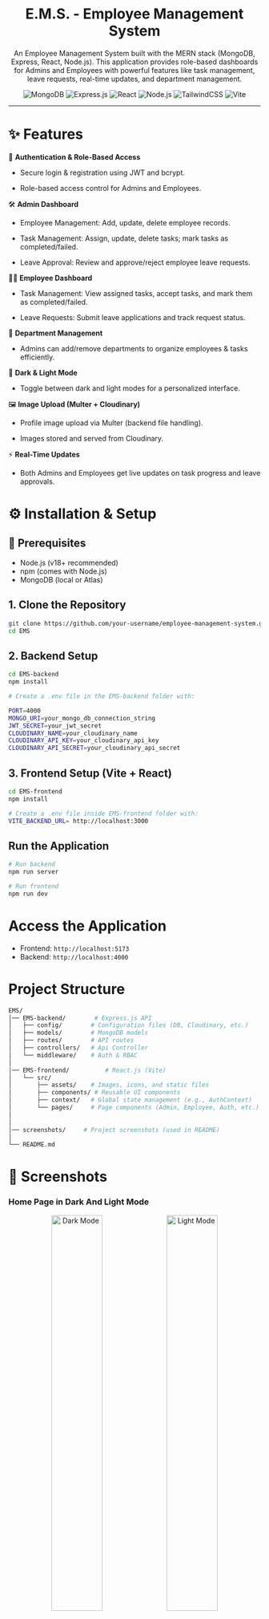 <div align="center">

#  E.M.S. -  Employee Management System

An Employee Management System built with the MERN stack (MongoDB, Express, React, Node.js).
This application provides role-based dashboards for Admins and Employees with powerful features like task management, leave requests, real-time updates, and department management.

![MongoDB](https://img.shields.io/badge/MongoDB-4EA94B?style=for-the-badge&logo=mongodb&logoColor=white)
![Express.js](https://img.shields.io/badge/Express.js-000000?style=for-the-badge&logo=express&logoColor=white)
![React](https://img.shields.io/badge/React-20232A?style=for-the-badge&logo=react&logoColor=61DAFB)
![Node.js](https://img.shields.io/badge/Node.js-339933?style=for-the-badge&logo=nodedotjs&logoColor=white)
![TailwindCSS](https://img.shields.io/badge/Tailwind_CSS-06B6D4?style=for-the-badge&logo=tailwindcss&logoColor=white)
![Vite](https://img.shields.io/badge/Vite-646CFF?style=for-the-badge&logo=vite&logoColor=white)

</div>

---

# ✨ Features

🔐 **Authentication & Role-Based Access**

- Secure login & registration using JWT and bcrypt.

- Role-based access control for Admins and Employees.

🛠 **Admin Dashboard**

- Employee Management: Add, update, delete employee records.

- Task Management: Assign, update, delete tasks; mark tasks as completed/failed.

- Leave Approval: Review and approve/reject employee leave requests.

👩‍💻 **Employee Dashboard**

- Task Management: View assigned tasks, accept tasks, and mark them as completed/failed.

- Leave Requests: Submit leave applications and track request status.

🏢 **Department Management**

- Admins can add/remove departments to organize employees & tasks efficiently.

🎨 **Dark & Light Mode**

- Toggle between dark and light modes for a personalized interface.

🖼 **Image Upload (Multer + Cloudinary)**

- Profile image upload via Multer (backend file handling).

- Images stored and served from Cloudinary.

⚡ **Real-Time Updates**

- Both Admins and Employees get live updates on task progress and leave approvals.

# ⚙️ Installation & Setup

## 🔧 Prerequisites
- Node.js (v18+ recommended)
- npm (comes with Node.js)
- MongoDB (local or Atlas)

## 1. Clone the Repository
```bash 
git clone https://github.com/your-username/employee-management-system.git
cd EMS
```

## 2. Backend Setup
```bash
cd EMS-backend
npm install

# Create a .env file in the EMS-backend folder with:

PORT=4000
MONGO_URI=your_mongo_db_connection_string
JWT_SECRET=your_jwt_secret
CLOUDINARY_NAME=your_cloudinary_name
CLOUDINARY_API_KEY=your_cloudinary_api_key
CLOUDINARY_API_SECRET=your_cloudinary_api_secret
```
## 3. Frontend Setup (Vite + React)
```bash
cd EMS-frontend
npm install

# Create a .env file inside EMS-frontend folder with:
VITE_BACKEND_URL= http://localhost:3000
```
## Run the Application
```bash
# Run backend
npm run server

# Run frontend
npm run dev

```
# Access the Application

- Frontend: `http://localhost:5173`
- Backend: `http://localhost:4000`

# Project Structure
```bash
EMS/
│── EMS-backend/        # Express.js API      
│   ├── config/        # Configuration files (DB, Cloudinary, etc.)
│   ├── models/        # MongoDB models
│   ├── routes/        # API routes
│   ├── controllers/   # Api Controller 
│   └── middleware/    # Auth & RBAC
│
│── EMS-frontend/          # React.js (Vite)
│   └── src/
│       ├── assets/    # Images, icons, and static files
│       ├── components/ # Reusable UI components
│       ├── context/   # Global state management (e.g., AuthContext)
│       └── pages/     # Page components (Admin, Employee, Auth, etc.)
│
│
│── screenshots/     # Project screenshots (used in README)
│
└── README.md

```
# 📸 Screenshots  

### Home Page in Dark And Light Mode
<p align="center">
  <img src="screenshots/HomePageDarkMode.png" alt="Dark Mode" width="45%"/>
  <img src="screenshots/HomePageLightMode.png" alt="Light Mode" width="45%"/>
</p>  

###  Authentication Pages
<p align="center">
  <img src="screenshots/SignUpPage.png" alt="SingUp Page" width="45%"/>
  <img src="screenshots/LoginPage.png" alt="Login Page" width="45%"/>
</p>  

### Admin Dashboard in Light and Dark Mode
<p align="center">
  <img src="screenshots/AdminDashboardLightMode.png" alt="Admin Dashboard" width="45%"/>
  <img src="screenshots/AdminDashboardDarkMode.png" alt="Admin Dashboard" width="45%"/>
</p>  

### Admin Employees Section
<p align="center">
  <img src="screenshots/EmployeeList.png" alt="Employee List" width="30%"/>
  <img src="screenshots/AddEmployee.png" alt="Add Employee" width="30%"/>
  <img src="screenshots/Admin-Employee.png" alt="Employee-profile" width="30%"/>
</p>  

### Admin Task Board Section
<p align="center">
  <img src="screenshots/CreateTask.png" alt="Create Task" width="45%"/>
  <img src="screenshots/AdminTaskBoard.png" alt="Task Board" width="45%"/>
</p>  

### Admin Department and Leave Stats Section
<p align="center">
  <img src="screenshots/Department.png" alt="Department Section" width="45%"/>
  <img src="screenshots/AdminLeaveStats.png" alt="Leave Stats" width="45%"/>
</p>  

###  Employee Dashboard  in Dark and Light Mode
<p align="center">
  <img src="screenshots/EmployeeDashboardDarkMode.png" alt="Employee Dashboard" width="45%"/>
  <img src="screenshots/EmployeeDashboardLightMode.png" alt="Employee Dashboard" width="45%"/>
</p>  

### Employee Task Board and Leave Stats Section
<p align="center">
  <img src="screenshots/EmployeeTaskBoard.png" alt="Task Board" width="30%"/>
  <img src="screenshots/EmployeeLeaveStats.png" alt="Leave Stats" width="30%"/>
  <img src="screenshots/ApplyLeave.png" alt="Apply Leave" width="30%"/>
</p>  

### Admin and Employee Profile 
<p align="center">
  <img src="screenshots/AdminProfile.png" alt="Admin Profile" width="45%"/>
  <img src="screenshots/EmployeeProfile.png" alt="Employee Profile" width="45%"/>
</p>  

# 💻 Tech Stack

- **Frontend** : React.js, TailwindCSS
- **Backend**: Node.js, Express.js
- **Database**: MongoDB (NoSQL)
- **Authentication**: JWT (JSON Web Tokens), bcrypt
- **File Uploads**: Multer + Cloudinary
- **Styling**: TailwindCSS (responsive + modern UI)
